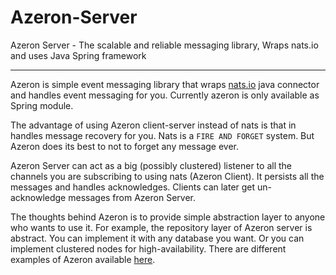 # Azeron-Server
Azeron Server - The scalable and reliable messaging library, Wraps nats.io and uses Java Spring framework

---

Azeron is simple event messaging library that wraps [nats.io](https://nats.io/) java connector and handles event messaging for you. Currently azeron is only available as Spring module.

The advantage of using Azeron client-server instead of nats is that in handles message recovery for you. Nats is a `FIRE AND FORGET` system. But Azeron does its best to not to forget any message ever.

Azeron Server can act as a big (possibly clustered) listener to all the channels you are subscribing to using nats (Azeron Client). It persists all the messages and handles acknowledges. Clients can later get un-acknowledge messages from Azeron Server.

The thoughts behind Azeron is to provide simple abstraction layer to anyone who wants to use it.
For example, the repository layer of Azeron server is abstract. You can implement it with any database you want. Or you can implement clustered nodes for high-availability. There are different examples of Azeron available [here](https://github.com/pinect-io/azeron-examples).
